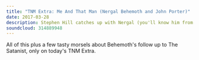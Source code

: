 ```yaml
---
title: "TNM Extra: Me And That Man (Nergal Behemoth and John Porter)"
date: 2017-03-28
description: Stephen Hill catches up with Nergal (you'll know him from Behemoth) and British songwriter John Porter to chat in-depth about their new project, Me And That Man. What do an extreme metal artist and a folk songwriter have in common? How did this project come to pass? How do they define their new album, Songs Of Love And Death?
soundcloud: 314889948
---
```


All of this plus a few tasty morsels about Behemoth's follow up to The Satanist, only on today's TNM Extra.
